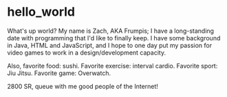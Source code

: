 # hello_world

What's up world? My name is Zach, AKA Frumpis; I have a long-standing date with programming that I'd like to finally keep. I have some background in Java, HTML and JavaScript, and I hope to one day put my passion for video games to work in a design/development capacity. 

Also, favorite food: sushi. Favorite exercise: interval cardio. Favorite sport: Jiu Jitsu. Favorite game: Overwatch.

2800 SR, queue with me good people of the Internet!
